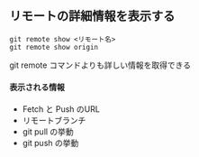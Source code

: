 ## リモートの詳細情報を表示する  

```git 
git remote show <リモート名>
git remote show origin
```
git remote コマンドよりも詳しい情報を取得できる   

#### 表示される情報

* Fetch と Push のURL
* リモートブランチ
* git pull の挙動
* git push の挙動

